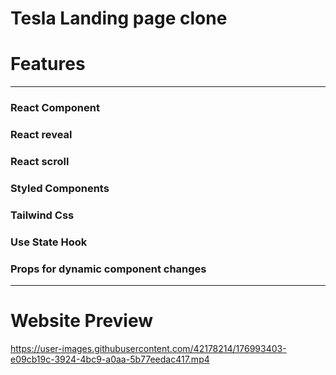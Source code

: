 # Tesla Landing page clone

# Features

<hr>

### React Component
### React reveal
### React scroll
### Styled Components
### Tailwind Css
### Use State Hook
### Props for dynamic component changes

<hr>

# Website Preview

https://user-images.githubusercontent.com/42178214/176993403-e09cb19c-3924-4bc9-a0aa-5b77eedac417.mp4


